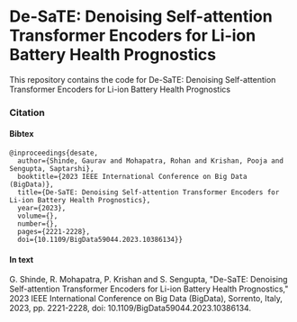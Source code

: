 # De-SaTE: Denoising Self-attention Transformer Encoders for Li-ion Battery Health Prognostics
This repository contains the code for De-SaTE: Denoising Self-attention Transformer Encoders for Li-ion Battery Health Prognostics

### Citation
#### Bibtex
```
@inproceedings{desate,
  author={Shinde, Gaurav and Mohapatra, Rohan and Krishan, Pooja and Sengupta, Saptarshi},
  booktitle={2023 IEEE International Conference on Big Data (BigData)}, 
  title={De-SaTE: Denoising Self-attention Transformer Encoders for Li-ion Battery Health Prognostics}, 
  year={2023},
  volume={},
  number={},
  pages={2221-2228},
  doi={10.1109/BigData59044.2023.10386134}}
```
#### In text
G. Shinde, R. Mohapatra, P. Krishan and S. Sengupta, "De-SaTE: Denoising Self-attention Transformer Encoders for Li-ion Battery Health Prognostics," 2023 IEEE International Conference on Big Data (BigData), Sorrento, Italy, 2023, pp. 2221-2228, doi: 10.1109/BigData59044.2023.10386134.




